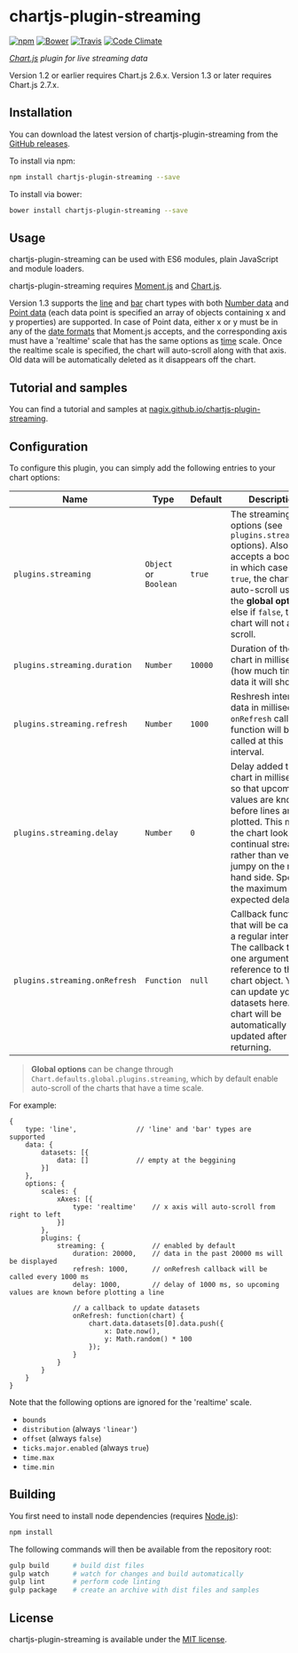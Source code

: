 # chartjs-plugin-streaming

[![npm](https://img.shields.io/npm/v/chartjs-plugin-streaming.svg?style=flat-square)](https://npmjs.com/package/chartjs-plugin-streaming) [![Bower](https://img.shields.io/bower/v/chartjs-plugin-streaming.svg?style=flat-square)](https://libraries.io/bower/chartjs-plugin-streaming) [![Travis](https://img.shields.io/travis/nagix/chartjs-plugin-streaming/master.svg?style=flat-square)](https://travis-ci.org/nagix/chartjs-plugin-streaming) [![Code Climate](https://img.shields.io/codeclimate/maintainability/nagix/chartjs-plugin-streaming.svg?style=flat-square)](https://codeclimate.com/github/nagix/chartjs-plugin-streaming)

*[Chart.js](http://www.chartjs.org) plugin for live streaming data*

Version 1.2 or earlier requires Chart.js 2.6.x. Version 1.3 or later requires Chart.js 2.7.x.

## Installation

You can download the latest version of chartjs-plugin-streaming from the [GitHub releases](https://github.com/nagix/chartjs-plugin-streaming/releases/latest).

To install via npm:

```bash
npm install chartjs-plugin-streaming --save
```

To install via bower:

```bash
bower install chartjs-plugin-streaming --save
```

## Usage

chartjs-plugin-streaming can be used with ES6 modules, plain JavaScript and module loaders.

chartjs-plugin-streaming requires [Moment.js](http://momentjs.com/) and [Chart.js](http://www.chartjs.org).

Version 1.3 supports the [line](http://www.chartjs.org/docs/latest/charts/line.html) and [bar](http://www.chartjs.org/docs/latest/charts/bar.html) chart types with both [Number data](http://www.chartjs.org/docs/latest/charts/line.html#number) and [Point data](http://www.chartjs.org/docs/latest/charts/line.html#point) (each data point is specified an array of objects containing x and y properties) are supported. In case of Point data, either x or y must be in any of the [date formats](http://momentjs.com/docs/#/parsing/) that Moment.js accepts, and the corresponding axis must have a 'realtime' scale that has the same options as [time](http://www.chartjs.org/docs/latest/axes/cartesian/time.html) scale. Once the realtime scale is specified, the chart will auto-scroll along with that axis. Old data will be automatically deleted as it disappears off the chart.

## Tutorial and samples

You can find a tutorial and samples at [nagix.github.io/chartjs-plugin-streaming](https://nagix.github.io/chartjs-plugin-streaming).

## Configuration

To configure this plugin, you can simply add the following entries to your chart options:

| Name | Type | Default | Description |
| ---- | ---- | ------- | ----------- |
| `plugins.streaming` | `Object` or `Boolean` | `true` | The streaming options (see `plugins.streaming.*` options). Also accepts a boolean, in which case if `true`, the chart will auto-scroll using the **global options**, else if `false`, the chart will not auto-scroll.
| `plugins.streaming.duration` | `Number` | `10000` | Duration of the chart in milliseconds (how much time of data it will show).
| `plugins.streaming.refresh` | `Number` | `1000` | Reshresh interval of data in milliseconds. `onRefresh` callback function will be called at this interval.
| `plugins.streaming.delay` | `Number` | `0` | Delay added to the chart in milliseconds so that upcoming values are known before lines are plotted. This makes the chart look like a continual stream rather than very jumpy on the right hand side. Specify the maximum expected delay.
| `plugins.streaming.onRefresh` | `Function` | `null` | Callback function that will be called at a regular interval. The callback takes one argument, a reference to the chart object. You can update your datasets here. The chart will be automatically updated after returning.

> **Global options** can be change through `Chart.defaults.global.plugins.streaming`, which by default enable auto-scroll of the charts that have a time scale.

For example:

```
{
    type: 'line',               // 'line' and 'bar' types are supported
    data: {
        datasets: [{
            data: []            // empty at the beggining
        }]
    },
    options: {
        scales: {
            xAxes: [{
                type: 'realtime'    // x axis will auto-scroll from right to left
            }]
        },
        plugins: {
            streaming: {            // enabled by default
                duration: 20000,    // data in the past 20000 ms will be displayed
                refresh: 1000,      // onRefresh callback will be called every 1000 ms
                delay: 1000,        // delay of 1000 ms, so upcoming values are known before plotting a line

                // a callback to update datasets
                onRefresh: function(chart) {
                    chart.data.datasets[0].data.push({
                        x: Date.now(),
                        y: Math.random() * 100
                    });
                }
            }
        }
    }
}
```

Note that the following options are ignored for the 'realtime' scale.

- `bounds`
- `distribution` (always `'linear'`)
- `offset` (always `false`)
- `ticks.major.enabled` (always `true`)
- `time.max`
- `time.min`

## Building

You first need to install node dependencies (requires [Node.js](https://nodejs.org/)):

```bash
npm install
```

The following commands will then be available from the repository root:

```bash
gulp build      # build dist files
gulp watch      # watch for changes and build automatically
gulp lint       # perform code linting
gulp package    # create an archive with dist files and samples
```

## License

chartjs-plugin-streaming is available under the [MIT license](http://opensource.org/licenses/MIT).
